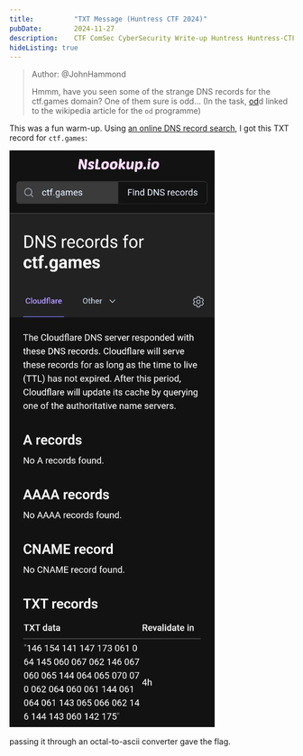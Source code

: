 ```yaml
---
title:          "TXT Message (Huntress CTF 2024)"
pubDate:        2024-11-27
description:    CTF ComSec CyberSecurity Write-up Huntress Huntress-CTF-2024
hideListing: true
---
```


> Author: @JohnHammond
>
> Hmmm, have you seen some of the strange DNS records for the ctf.games domain? One of them sure is odd...
(In the task, [od](https://en.wikipedia.org/wiki/Od_(Unix))d linked to the wikipedia article for the `od` programme)

This was a fun warm-up. Using [an online DNS record search](https://www.nslookup.io/), I got this TXT record for `ctf.games`:

![DNS record](./images/TXT_Message_photo_2024-10-07_15-27-55.jpg)

passing it through an octal-to-ascii converter gave the flag.

